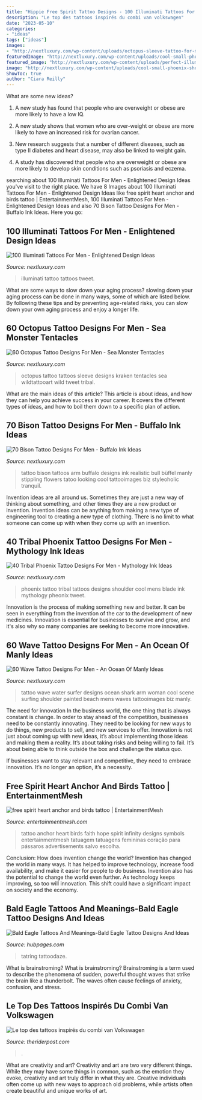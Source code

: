 ```yaml
---
title: "Hippie Free Spirit Tattoo Designs - 100 Illuminati Tattoos For Men"
description: "Le top des tattoos inspirés du combi van volkswagen"
date: "2023-05-10"
categories:
- "ideas"
tags: ["ideas"]
images:
- "http://nextluxury.com/wp-content/uploads/octopus-sleeve-tattoo-for-men.jpg"
featuredImage: "http://nextluxury.com/wp-content/uploads/cool-small-phoenix-shoulder-blade-mens-tattoos.png"
featured_image: "http://nextluxury.com/wp-content/uploads/perfect-illuminati-tattoo-male-forearms.jpg"
image: "http://nextluxury.com/wp-content/uploads/cool-small-phoenix-shoulder-blade-mens-tattoos.png"
ShowToc: true
author: "Ciara Reilly"
---
```



What are some new ideas?
1. A new study has found that people who are overweight or obese are more likely to have a low IQ.
2. A new study shows that women who are over-weight or obese are more likely to have an increased risk for ovarian cancer.

3. New research suggests that a number of different diseases, such as type II diabetes and heart disease, may also be linked to weight gain.

4. A study has discovered that people who are overweight or obese are more likely to develop skin conditions such as psoriasis and eczema.

	

		
searching about 100 Illuminati Tattoos For Men - Enlightened Design Ideas you've visit to the right place. We have 8 Images about 100 Illuminati Tattoos For Men - Enlightened Design Ideas like free spirit heart anchor and birds tattoo | EntertainmentMesh, 100 Illuminati Tattoos For Men - Enlightened Design Ideas and also 70 Bison Tattoo Designs For Men - Buffalo Ink Ideas. Here you go:
		
    
## 100 Illuminati Tattoos For Men - Enlightened Design Ideas

<img loading=lazy src="http://nextluxury.com/wp-content/uploads/perfect-illuminati-tattoo-male-forearms.jpg" onerror="this.onerror=null;this.src='https://tse1.mm.bing.net/th?id=OIP.mjh5OLHNValAPjmutSJbTgAAAA&amp;pid=15.1';" alt="100 Illuminati Tattoos For Men - Enlightened Design Ideas">

_Source: nextluxury.com_

>illuminati tattoo tattoos tweet. 

	

What are some ways to slow down your aging process?
slowing down your aging process can be done in many ways, some of which are listed below. By following these tips and by preventing age-related risks, you can slow down your own aging process and enjoy a longer life.

    
## 60 Octopus Tattoo Designs For Men - Sea Monster Tentacles

<img loading=lazy src="http://nextluxury.com/wp-content/uploads/octopus-sleeve-tattoo-for-men.jpg" onerror="this.onerror=null;this.src='https://tse2.mm.bing.net/th?id=OIP.HKPTVX-Vi2sSW5IJQ_4wWQHaHa&amp;pid=15.1';" alt="60 Octopus Tattoo Designs For Men - Sea Monster Tentacles">

_Source: nextluxury.com_

>octopus tattoo tattoos sleeve designs kraken tentacles sea wildtattooart wild tweet tribal. 

	

What are the main ideas of this article?
This article is about ideas, and how they can help you achieve success in your career. It covers the different types of ideas, and how to boil them down to a specific plan of action.

    
## 70 Bison Tattoo Designs For Men - Buffalo Ink Ideas

<img loading=lazy src="http://nextluxury.com/wp-content/uploads/manly-bison-arm-tattoos-for-guys.jpg" onerror="this.onerror=null;this.src='https://tse2.mm.bing.net/th?id=OIP.fxs8tbndsJ1ZHxLE2SbkTAHaHa&amp;pid=15.1';" alt="70 Bison Tattoo Designs For Men - Buffalo Ink Ideas">

_Source: nextluxury.com_

>tattoo bison tattoos arm buffalo designs ink realistic bull büffel manly stippling flowers tatoo looking cool tattooimages biz styleoholic tranquil. 

	

Invention ideas are all around us. Sometimes they are just a new way of thinking about something, and other times they are a new product or invention. Invention ideas can be anything from making a new type of engineering tool to creating a new type of clothing. There is no limit to what someone can come up with when they come up with an invention.

    
## 40 Tribal Phoenix Tattoo Designs For Men - Mythology Ink Ideas

<img loading=lazy src="http://nextluxury.com/wp-content/uploads/cool-small-phoenix-shoulder-blade-mens-tattoos.png" onerror="this.onerror=null;this.src='https://tse2.mm.bing.net/th?id=OIP.VdeaqZ_oaQ5faaaTwABA5QAAAA&amp;pid=15.1';" alt="40 Tribal Phoenix Tattoo Designs For Men - Mythology Ink Ideas">

_Source: nextluxury.com_

>phoenix tattoo tribal tattoos designs shoulder cool mens blade ink mythology pheonix tweet. 

	

Innovation is the process of making something new and better. It can be seen in everything from the invention of the car to the development of new medicines. Innovation is essential for businesses to survive and grow, and it's also why so many companies are seeking to become more innovative.

    
## 60 Wave Tattoo Designs For Men - An Ocean Of Manly Ideas

<img loading=lazy src="http://nextluxury.com/wp-content/uploads/blue-surfing-wave-tattoo-for-men-on-arm.jpg" onerror="this.onerror=null;this.src='https://tse2.mm.bing.net/th?id=OIP.JKILNS2JTyEipkWnpj9r4AHaIY&amp;pid=15.1';" alt="60 Wave Tattoo Designs For Men - An Ocean Of Manly Ideas">

_Source: nextluxury.com_

>tattoo wave water surfer designs ocean shark arm woman cool scene surfing shoulder painted beach mens waves tattooimages biz manly. 

	

The need for innovation
In the business world, the one thing that is always constant is change. In order to stay ahead of the competition, businesses need to be constantly innovating. They need to be looking for new ways to do things, new products to sell, and new services to offer.
Innovation is not just about coming up with new ideas, it’s about implementing those ideas and making them a reality. It’s about taking risks and being willing to fail. It’s about being able to think outside the box and challenge the status quo.

If businesses want to stay relevant and competitive, they need to embrace innovation. It’s no longer an option, it’s a necessity.

    
## Free Spirit Heart Anchor And Birds Tattoo | EntertainmentMesh

<img loading=lazy src="https://i1.wp.com/entertainmentmesh.com/wp-content/uploads/2018/03/free-spirit-heart-anchor-and-birds-tattoo.jpg?fit=400%2C400&amp;ssl=1" onerror="this.onerror=null;this.src='https://tse1.mm.bing.net/th?id=OIP.ifMDV7Oun6oZJ6XXJXG4AwAAAA&amp;pid=15.1';" alt="free spirit heart anchor and birds tattoo | EntertainmentMesh">

_Source: entertainmentmesh.com_

>tattoo anchor heart birds faith hope spirit infinity designs symbols entertainmentmesh tatuagem tatuagens femininas coração para pássaros advertisements salvo escolha. 

	

Conclusion: How does invention change the world?
Invention has changed the world in many ways. It has helped to improve technology, increase food availability, and make it easier for people to do business. Invention also has the potential to change the world even further. As technology keeps improving, so too will innovation. This shift could have a significant impact on society and the economy.

    
## Bald Eagle Tattoos And Meanings-Bald Eagle Tattoo Designs And Ideas

<img loading=lazy src="https://usercontent2.hubstatic.com/6153355_f520.jpg" onerror="this.onerror=null;this.src='https://tse3.mm.bing.net/th?id=OIP.YMBb0wptWGawbkiE3wiW1AHaJ4&amp;pid=15.1';" alt="Bald Eagle Tattoos And Meanings-Bald Eagle Tattoo Designs And Ideas">

_Source: hubpages.com_

>tatring tattoodaze. 

	

What is brainstroming?
What is brainstroming? Brainstroming is a term used to describe the phenomena of sudden, powerful thought waves that strike the brain like a thunderbolt. The waves often cause feelings of anxiety, confusion, and stress.

    
## Le Top Des Tattoos Inspirés Du Combi Van Volkswagen

<img loading=lazy src="http://www.theriderpost.com/uploads/media/default/0001/47/5bc851fa00a09515999d5592f18ab0293b4d4c57.jpeg" onerror="this.onerror=null;this.src='https://tse2.mm.bing.net/th?id=OIP.jQcShlt8a5wQ-Y_O3nkEmwHaOq&amp;pid=15.1';" alt="Le top des tattoos inspirés du combi van Volkswagen">

_Source: theriderpost.com_

>. 

	

What are creativity and art?
Creativity and art are two very different things. While they may have some things in common, such as the emotion they evoke, creativity and art truly differ in what they are. Creative individuals often come up with new ways to approach old problems, while artists often create beautiful and unique works of art.


